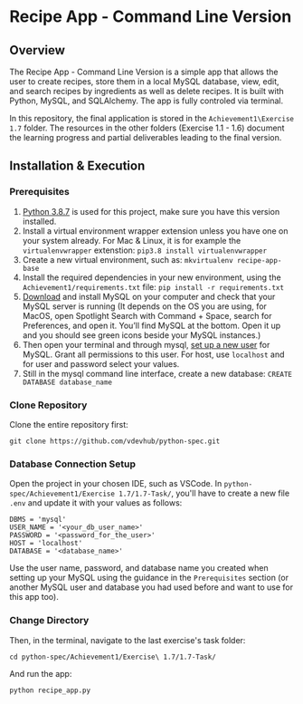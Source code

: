 # Recipe App - Command Line Version

## Overview
The Recipe App - Command Line Version is a simple app that allows the user to create recipes, store them in a local MySQL database, view, edit, and search recipes by ingredients as well as delete recipes. It is built with Python, MySQL, and SQLAlchemy. The app is fully controled via terminal. 

In this repository, the final application is stored in the `Achievement1\Exercise 1.7` folder. The resources in the other folders (Exercise 1.1 - 1.6) document the learning progress and partial deliverables leading to the final version.

## Installation & Execution
### Prerequisites
1. [Python 3.8.7](https://www.python.org/downloads/release/python-387/) is used for this project, make sure you have this version installed. 
2. Install a virtual environment wrapper extension unless you have one on your system already. For Mac & Linux, it is for example the `virtualenvwrapper` extenstion: `pip3.8 install virtualenvwrapper`
3. Create a new virtual environment, such as: `mkvirtualenv recipe-app-base` 
4. Install the required dependencies in your new environment, using the `Achievement1/requirements.txt` file: `pip install -r requirements.txt`
5. [Download](https://dev.mysql.com/downloads/mysql/) and install MySQL on your computer and check that your MySQL server is running (It depends on the OS you are using, for MacOS, open Spotlight Search with Command + Space, search for Preferences, and open it. You’ll find MySQL at the bottom. Open it up and you should see green icons beside your MySQL instances.)
6. Then open your terminal and through mysql, [set up a new user](https://www.digitalocean.com/community/tutorials/how-to-create-a-new-user-and-grant-permissions-in-mysql) for MySQL. Grant all permissions to this user. For host, use `localhost` and for user and password select your values.
7. Still in the mysql command line interface, create a new database: `CREATE DATABASE database_name`

### Clone Repository
Clone the entire repository first:
```
git clone https://github.com/vdevhub/python-spec.git
```

### Database Connection Setup
Open the project in your chosen IDE, such as VSCode. In `python-spec/Achievement1/Exercise 1.7/1.7-Task/`, you'll have to create a new file `.env` and update it with your values as follows:

```
DBMS = 'mysql'
USER_NAME = '<your_db_user_name>'
PASSWORD = '<password_for_the_user>'
HOST = 'localhost'
DATABASE = '<database_name>'
```

Use the user name, password, and database name you created when setting up your MySQL using the guidance in the `Prerequisites` section (or another MySQL user and database you had used before and want to use for this app too).

### Change Directory
Then, in the terminal, navigate to the last exercise's task folder:
```
cd python-spec/Achievement1/Exercise\ 1.7/1.7-Task/
```

And run the app:
```
python recipe_app.py
```

